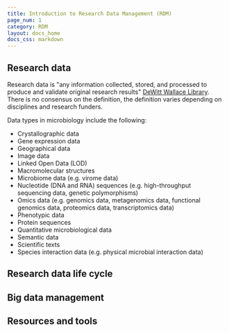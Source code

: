 ```yaml
---
title: Introduction to Research Data Management (RDM)
page_num: 1
category: RDM
layout: docs_home
docs_css: markdown
---
```

## Research data
Research data is "any information collected, stored, and processed to produce and validate original research results" [DeWitt Wallace Library](https://libguides.macalester.edu/data1). There is no consensus on the definition, the definition varies depending on disciplines and research funders. 

Data types in microbiology include the following:
* Crystallographic data
* Gene expression data
* Geographical data
* Image data
* Linked Open Data (LOD)
* Macromolecular structures
* Microbiome data (e.g. virome data)
* Nucleotide (DNA and RNA) sequences (e.g. high-throughput sequencing data, genetic polymorphisms)
* Omics data (e.g. genomics data, metagenomics data, functional genomics data, proteomics data, transcriptomics data)
* Phenotypic data
* Protein sequences
* Quantitative microbiological data
* Semantic data
* Scientific texts
* Species interaction data (e.g. physical microbial interaction data)

## Research data life cycle

## Big data management

## Resources and tools

